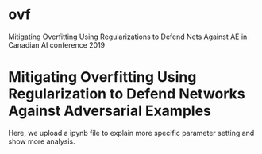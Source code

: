 # ovf
Mitigating Overfitting Using Regularizations to Defend Nets Against AE in Canadian AI conference 2019

#  Mitigating Overfitting Using Regularization to Defend Networks Against Adversarial Examples
Here, we upload a ipynb file to explain more specific parameter setting and show more analysis. 
